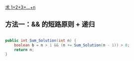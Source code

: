 [求 1+2+3+...+n](https://www.nowcoder.com/practice/7a0da8fc483247ff8800059e12d7caf1?tpId=13&tqId=11200&tPage=1&rp=1&ru=/ta/coding-interviews&qru=/ta/coding-interviews/question-ranking&from=cyc_github)

## 方法一：&& 的短路原则 + 递归

```java

public int Sum_Solution(int n) {
    boolean b = n > 1 && (n += Sum_Solution(n - 1)) > 0;
    return n;
}

```